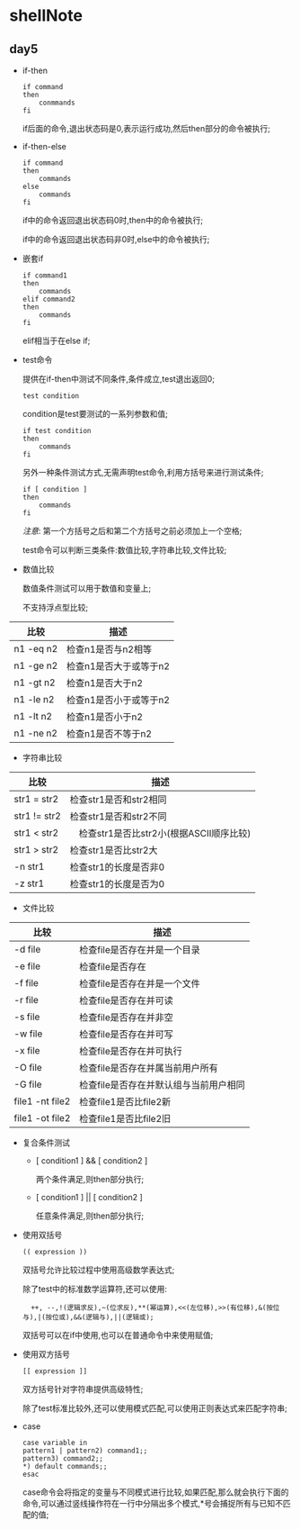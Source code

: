 # shellNote
## day5

* if-then

	```
	if command
	then
		conmmands
	fi
	```

	if后面的命令,退出状态码是0,表示运行成功,然后then部分的命令被执行;

* if-then-else

	```
	if command
	then
		commands
	else
		commands
	fi
	```

	if中的命令返回退出状态码0时,then中的命令被执行;

	if中的命令返回退出状态码非0时,else中的命令被执行;

* 嵌套if

	```
	if command1
	then
		commands
	elif command2
	then
		commands
	fi

	```
	elif相当于在else if;

* test命令

	提供在if-then中测试不同条件,条件成立,test退出返回0;

	`test condition`

	condition是test要测试的一系列参数和值;

	```
	if test condition
	then
		commands
	fi
	```

	另外一种条件测试方式,无需声明test命令,利用方括号来进行测试条件;

	```
	if [ condition ]
	then
		commands
	fi
	```

	*注意*: 第一个方括号之后和第二个方括号之前必须加上一个空格;

	test命令可以判断三类条件:数值比较,字符串比较,文件比较;

* 数值比较

	数值条件测试可以用于数值和变量上;

	不支持浮点型比较;

| 比较 | 描述 | 
| ---- | ---- |
| n1 -eq n2 | 检查n1是否与n2相等 |
| n1 -ge n2 | 检查n1是否大于或等于n2 | 
| n1 -gt n2 | 检查n1是否大于n2 | 
| n1 -le n2 | 检查n1是否小于或等于n2 | 
| n1 -lt n2 | 检查n1是否小于n2 | 
| n1 -ne n2 | 检查n1是否不等于n2 | 
	
* 字符串比较

| 比较 | 描述 | 
| ---- | ---- |
| str1 = str2 | 检查str1是否和str2相同 |
| str1 != str2 | 检查str1是否和str2不同 |
| str1 < str2 |　检查str1是否比str2小(根据ASCII顺序比较) |
| str1 > str2 | 检查str1是否比str2大 |
| -n str1 | 检查str1的长度是否非0 |
| -z str1 | 检查str1的长度是否为0 | 

* 文件比较

| 比较 | 描述 | 
| ---- | ---- |
| -d file | 检查file是否存在并是一个目录 |
| -e file | 检查file是否存在 | 
| -f file | 检查file是否存在并是一个文件 |
| -r file | 检查file是否存在并可读 | 
| -s file | 检查file是否存在并非空 | 
| -w file | 检查file是否存在并可写 | 
| -x file | 检查file是否存在并可执行 |
| -O file | 检查file是否存在并属当前用户所有 |
| -G file | 检查file是否存在并默认组与当前用户相同 | 
| file1 -nt file2 | 检查file1是否比file2新 |
| file1 -ot file2 | 检查file1是否比file2旧 |

* 复合条件测试

	* [ condition1 ] && [ condition2 ]

		两个条件满足,则then部分执行;

	* [ condition1 ] || [ condition2 ]

		任意条件满足,则then部分执行;

* 使用双括号

	`(( expression ))`
	
	双括号允许比较过程中使用高级数学表达式;

	除了test中的标准数学运算符,还可以使用:
	
		++, --,!(逻辑求反),~(位求反),**(幂运算),<<(左位移),>>(有位移),&(按位与),|(按位或),&&(逻辑与),||(逻辑或);

	双括号可以在if中使用,也可以在普通命令中来使用赋值;

* 使用双方括号

	` [[ expression ]] `

	双方括号针对字符串提供高级特性;

	除了test标准比较外,还可以使用模式匹配,可以使用正则表达式来匹配字符串;

* case

	```
	case variable in
	pattern1 | pattern2) command1;;
	pattern3) command2;;
	*) default commands;;
	esac
	```

	case命令会将指定的变量与不同模式进行比较,如果匹配,那么就会执行下面的命令,可以通过竖线操作符在一行中分隔出多个模式,*号会捕捉所有与已知不匹配的值;
